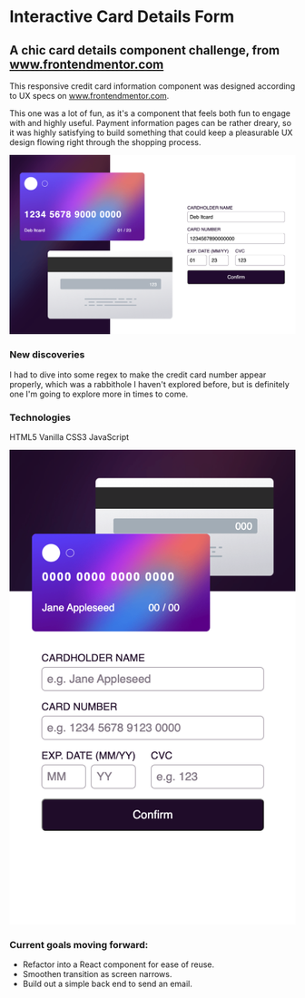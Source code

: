 # Interactive Card Details Form

## A chic card details component challenge, from www.frontendmentor.com

This responsive credit card information component was designed according to UX specs on www.frontendmentor.com.

This one was a lot of fun, as it's a component that feels both fun to engage with and highly useful. Payment information pages can be rather dreary, so it was highly satisfying to build something that could keep a pleasurable UX design flowing right through the shopping process.

![desktop component view](./images/interactive-card-finished.png)

### New discoveries

I had to dive into some regex to make the credit card number appear properly, which was a rabbithole I haven't explored before, but is definitely one I'm going to explore more in times to come.

### Technologies

HTML5
Vanilla CSS3
JavaScript

![mobile component view](./images/mobile-interactive-card-finished.png)

### Current goals moving forward:

* Refactor into a React component for ease of reuse.
* Smoothen transition as screen narrows.
* Build out a simple back end to send an email.